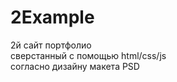 # 2Example
2й сайт портфолио <br>
сверстанный с помощью html/css/js <br>
согласно дизайну макета PSD 

